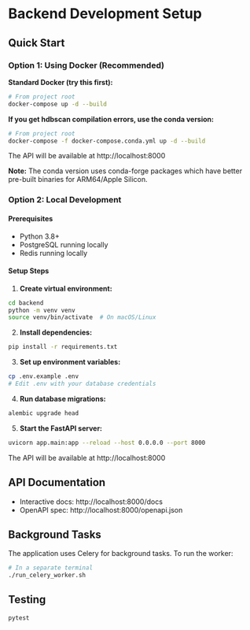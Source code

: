 # Backend Development Setup

## Quick Start

### Option 1: Using Docker (Recommended)

**Standard Docker (try this first):**
```bash
# From project root
docker-compose up -d --build
```

**If you get hdbscan compilation errors, use the conda version:**
```bash
# From project root  
docker-compose -f docker-compose.conda.yml up -d --build
```

The API will be available at http://localhost:8000

**Note:** The conda version uses conda-forge packages which have better pre-built binaries for ARM64/Apple Silicon.

### Option 2: Local Development

#### Prerequisites
- Python 3.8+
- PostgreSQL running locally
- Redis running locally

#### Setup Steps

1. **Create virtual environment:**
```bash
cd backend
python -m venv venv
source venv/bin/activate  # On macOS/Linux
```

2. **Install dependencies:**
```bash
pip install -r requirements.txt
```

3. **Set up environment variables:**
```bash
cp .env.example .env
# Edit .env with your database credentials
```

4. **Run database migrations:**
```bash
alembic upgrade head
```

5. **Start the FastAPI server:**
```bash
uvicorn app.main:app --reload --host 0.0.0.0 --port 8000
```

The API will be available at http://localhost:8000

## API Documentation

- Interactive docs: http://localhost:8000/docs
- OpenAPI spec: http://localhost:8000/openapi.json

## Background Tasks

The application uses Celery for background tasks. To run the worker:

```bash
# In a separate terminal
./run_celery_worker.sh
```

## Testing

```bash
pytest
```